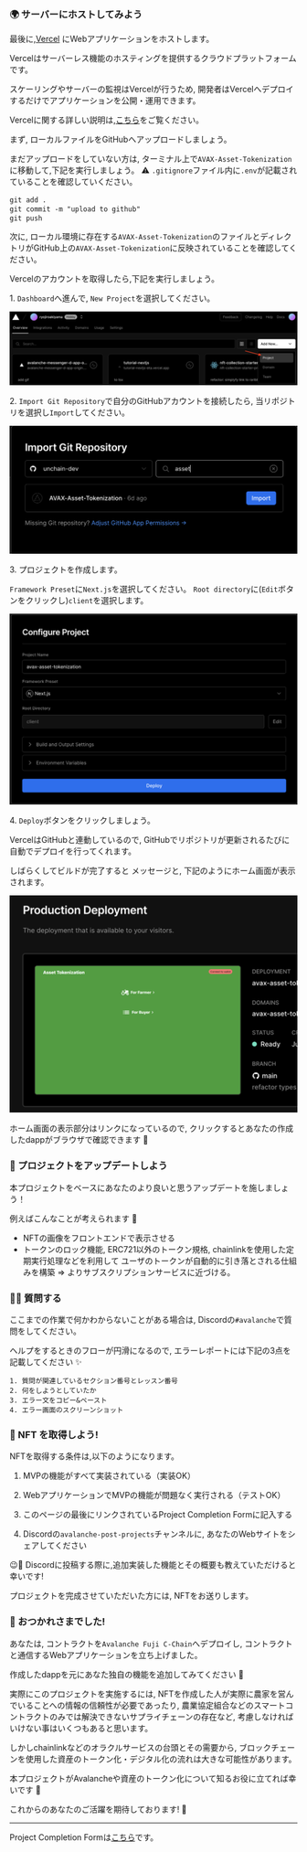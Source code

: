 ### 🌍 サーバーにホストしてみよう

最後に,[Vercel](https://vercel.com/) にWebアプリケーションをホストします。

Vercelはサーバーレス機能のホスティングを提供するクラウドプラットフォームです。

スケーリングやサーバーの監視はVercelが行うため, 開発者はVercelへデプロイするだけでアプリケーションを公開・運用できます。

Vercelに関する詳しい説明は,[こちら](https://zenn.dev/lollipop_onl/articles/eoz-vercel-pricing-2020)をご覧ください。

まず, ローカルファイルをGitHubへアップロードしましょう。

まだアップロードをしていない方は, ターミナル上で`AVAX-Asset-Tokenization`に移動して,下記を実行しましょう。
⚠️ `.gitignore`ファイル内に`.env`が記載されていることを確認していください。

```
git add .
git commit -m "upload to github"
git push
```

次に, ローカル環境に存在する`AVAX-Asset-Tokenization`のファイルとディレクトリがGitHub上の`AVAX-Asset-Tokenization`に反映されていることを確認してください。

Vercelのアカウントを取得したら,下記を実行しましょう。

1\. `Dashboard`へ進んで, `New Project`を選択してください。

![](/public/images/AVAX-Asset-Tokenization/section-4/4_1_1.png)

2\. `Import Git Repository`で自分のGitHubアカウントを接続したら, 当リポジトリを選択し`Import`してください。

![](/public/images/AVAX-Asset-Tokenization/section-4/4_1_2.png)

3\. プロジェクトを作成します。

`Framework Preset`に`Next.js`を選択してください。
`Root directory`に(`Edit`ボタンをクリックし)`client`を選択します。

![](/public/images/AVAX-Asset-Tokenization/section-4/4_1_3.png)

4\. `Deploy`ボタンをクリックしましょう。

VercelはGitHubと連動しているので, GitHubでリポジトリが更新されるたびに自動でデプロイを行ってくれます。

しばらくしてビルドが完了すると
メッセージと, 下記のようにホーム画面が表示されます。

![](/public/images/AVAX-Asset-Tokenization/section-4/4_1_4.png)

ホーム画面の表示部分はリンクになっているので, クリックするとあなたの作成したdappがブラウザで確認できます 🎉

### 💃 プロジェクトをアップデートしよう

本プロジェクトをベースにあなたのより良いと思うアップデートを施しましょう！

例えばこんなことが考えられます 🚀

- NFTの画像をフロントエンドで表示させる
- トークンのロック機能, ERC721以外のトークン規格, chainlinkを使用した定期実行処理などを利用して
  ユーザのトークンが自動的に引き落とされる仕組みを構築 => よりサブスクリプションサービスに近づける。

### 🙋‍♂️ 質問する

ここまでの作業で何かわからないことがある場合は, Discordの`#avalanche`で質問をしてください。

ヘルプをするときのフローが円滑になるので, エラーレポートには下記の3点を記載してください ✨

```
1. 質問が関連しているセクション番号とレッスン番号
2. 何をしようとしていたか
3. エラー文をコピー&ペースト
4. エラー画面のスクリーンショット
```

### 🎫 NFT を取得しよう!

NFTを取得する条件は,以下のようになります。

1. MVPの機能がすべて実装されている（実装OK）

2. WebアプリケーションでMVPの機能が問題なく実行される（テストOK）

3. このページの最後にリンクされているProject Completion Formに記入する

4. Discordの`avalanche-post-projects`チャンネルに, あなたのWebサイトをシェアしてください

😉🎉 Discordに投稿する際に,追加実装した機能とその概要も教えていただけると幸いです!

プロジェクトを完成させていただいた方には, NFTをお送りします。

### 🎉 おつかれさまでした!

あなたは, コントラクトを`Avalanche Fuji C-Chain`へデプロイし, コントラクトと通信するWebアプリケーションを立ち上げました。

作成したdappを元にあなた独自の機能を追加してみてください 💪

実際にこのプロジェクトを実施するには, NFTを作成した人が実際に農家を営んでいることへの情報の信頼性が必要であったり, 農業協定組合などのスマートコントラクトのみでは解決できないサプライチェーンの存在など, 考慮しなければいけない事はいくつもあると思います。

しかしchainlinkなどのオラクルサービスの台頭とその需要から, ブロックチェーンを使用した資産のトークン化・デジタル化の流れは大きな可能性があります。

本プロジェクトがAvalancheや資産のトークン化について知るお役に立てれば幸いです 🤗

これからのあなたのご活躍を期待しております! 🚀

---

Project Completion Formは[こちら](https://airtable.com/shrf1cCtTx0iQuszX)です。